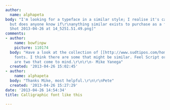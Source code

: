 ```yaml
---
author:
  name: alphapeta
body: "I'm looking for a typeface in a similar style; I realise it's calligraphic,
  but does anyone know if\r\nanything similar exists to purchase as a font?\r\n\r\nThanks\r\nPete[img:sites/default/files/old-images/Screen
  Shot 2013-04-26 at 14_5251.51.49.png]"
comments:
- author:
    name: bowfinpw
    picture: 110174
  body: "Have a look at the collection of [[http://www.sudtipos.com/home|Sudtipos]]
    fonts. I think there are some that might be similar. Feel Script or Piel Script
    are two that come to mind.\r\n\r\n- Mike Yanega"
  created: '2013-04-26 15:02:45'
- author:
    name: alphapeta
  body: "Thanks Mike, most helpful.\r\n\r\nPete"
  created: '2013-04-26 15:27:29'
date: '2013-04-26 14:54:34'
title: Calligraphic font like this

---
```

